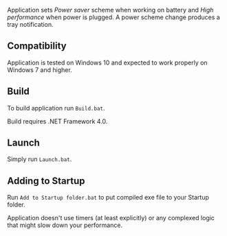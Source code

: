 Application sets *Power saver* scheme when working on battery and *High performance* when power is plugged. A power scheme change produces a tray notification.

## Compatibility

Application is tested on Windows 10 and expected to work properly on Windows 7 and higher.

## Build

To build application run `Build.bat`.

Build requires .NET Framework 4.0.

## Launch

Simply run `Launch.bat`.

## Adding to Startup

Run `Add to Startup folder.bat` to put compiled exe file to your Startup folder. 

Application doesn't use timers (at least explicitly) or any complexed logic that might slow down your performance.
